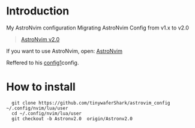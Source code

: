 # Introduction

My AstroNvim configuration
Migrating AstroNvim Config from v1.x to v2.0
> [AstroNvim v2.0](https://astronvim.github.io/Configuration/v2_migration)

If you want to use AstroNvim, open: [AstroNvim](https://github.com/AstroNvim/AstroNvim)

Reffered to his [config1](https://github.com/kabinspace/AstroNvim_user)config.
# How to install

```
  git clone https://github.com/tinywaferShark/astrovim_config ~/.config/nvim/lua/user
  cd ~/.config/nvim/lua/user
  git checkout -b Astronv2.0  origin/Astronv2.0
```
